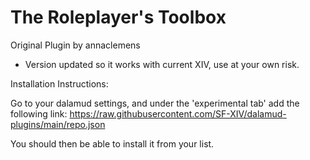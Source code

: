 # The Roleplayer's Toolbox

Original Plugin by annaclemens
- Version updated so it works with current XIV, use at your own risk.



Installation Instructions:

Go to your dalamud settings, and under the 'experimental tab' add the following link:
https://raw.githubusercontent.com/SF-XIV/dalamud-plugins/main/repo.json

You should then be able to install it from your list.
